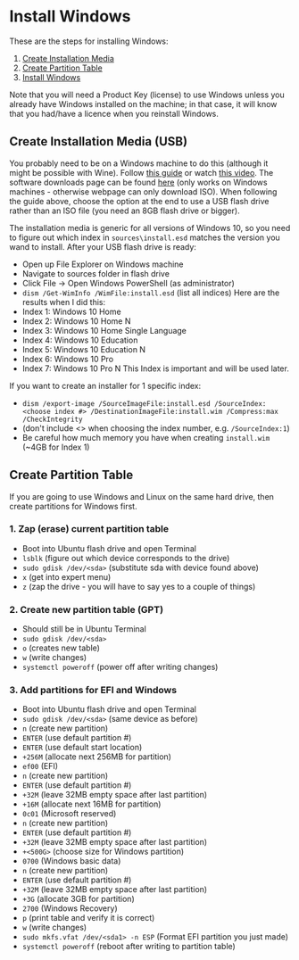 # Install Windows
These are the steps for installing Windows:
1. [Create Installation Media](#create-installation-media)
2. [Create Partition Table](#create-partition-table)
3. [Install Windows](#)

Note that you will need a Product Key (license) to use Windows unless you 
already have Windows installed on the machine; in that case, it will 
know that you had/have a licence when you reinstall Windows.

## Create Installation Media (USB)
You probably need to be on a Windows machine to do this (although it might be 
possible with Wine). Follow 
[this guide](https://answers.microsoft.com/en-us/windows/forum/windows_10-windows_install/how-to-create-a-windows-10-installation-media/ad10cb15-1848-40f6-a6ad-094f902f669a) or watch
[this video](https://www.youtube.com/watch?v=1DXzr3eXkd4). The software 
downloads page can be found 
[here](https://www.microsoft.com/en-us/software-download/windows10) (only 
works on Windows machines - otherwise webpage can only download ISO).
When following the guide above, choose the option at the end to use a USB flash 
drive rather than an ISO file (you need an 8GB flash drive or bigger).

The installation media is generic for all versions of Windows 10, so you need 
to figure out which index in `sources\install.esd` matches the version you 
wand to install. After your USB flash drive is ready:
  - Open up File Explorer on Windows machine
  - Navigate to sources folder in flash drive
  - Click File -> Open Windows PowerShell (as administrator)
  - `dism /Get-WimInfo /WimFile:install.esd` (list all indices)
Here are the results when I did this:
  - Index 1: Windows 10 Home
  - Index 2: Windows 10 Home N
  - Index 3: Windows 10 Home Single Language
  - Index 4: Windows 10 Education
  - Index 5: Windows 10 Education N
  - Index 6: Windows 10 Pro
  - Index 7: Windows 10 Pro N
This Index is important and will be used later.

If you want to create an installer for 1 specific index:
  - `dism /export-image /SourceImageFile:install.esd /SourceIndex:<choose index #> /DestinationImageFile:install.wim /Compress:max /CheckIntegrity`
  - (don't include <> when choosing the index number, e.g. `/SourceIndex:1`)
  - Be careful how much memory you have when creating `install.wim` (~4GB for Index 1)

## Create Partition Table
If you are going to use Windows and Linux on the same hard drive, then create 
partitions for Windows first.

### 1. Zap (erase) current partition table
  - Boot into Ubuntu flash drive and open Terminal
  - `lsblk` (figure out which device corresponds to the drive)
  - `sudo gdisk /dev/<sda>` (substitute sda with device found above)
  - `x` (get into expert menu)
  - `z` (zap the drive - you will have to say yes to a couple of things)
### 2. Create new partition table (GPT)
  - Should still be in Ubuntu Terminal
  - `sudo gdisk /dev/<sda>`
  - `o` (creates new table)
  - `w` (write changes)
  - `systemctl poweroff` (power off after writing changes)
### 3. Add partitions for EFI and Windows
  - Boot into Ubuntu flash drive and open Terminal
  - `sudo gdisk /dev/<sda>` (same device as before)
  - `n` (create new partition)
  - `ENTER` (use default partition #)
  - `ENTER` (use default start location)
  - `+256M` (allocate next 256MB for partition)
  - `ef00` (EFI)
  - `n` (create new partition)
  - `ENTER` (use default partition #)
  - `+32M` (leave 32MB empty space after last partition)
  - `+16M` (allocate next 16MB for partition)
  - `0c01` (Microsoft reserved)
  - `n` (create new partition)
  - `ENTER` (use default partition #)
  - `+32M` (leave 32MB empty space after last partition)
  - `+<500G>` (choose size for Windows partition)
  - `0700` (Windows basic data)
  - `n` (create new partition)
  - `ENTER` (use default partition #)
  - `+32M` (leave 32MB empty space after last partition)
  - `+3G` (allocate 3GB for partition)
  - `2700` (Windows Recovery)
  - `p` (print table and verify it is correct)
  - `w` (write changes)
  - `sudo mkfs.vfat /dev/<sda1> -n ESP` (Format EFI partition you just made)
  - `systemctl poweroff` (reboot after writing to partition table)
